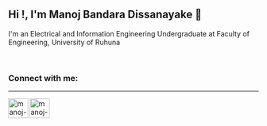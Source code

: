 ## Hi !, I'm Manoj Bandara Dissanayake 👋


 I'm an Electrical and Information Engineering Undergraduate at Faculty of Engineering, University of Ruhuna
 
<br />

### Connect with me:
---

<a href="mailto:manojdissanayake8888@gmail.com">
  <img align="left" alt="manoj-b-dissanayake_mail" src="https://www.vectorlogo.zone/logos/gmail/gmail-icon.svg" height="40" width="40" />
</a>

<a href="https://www.linkedin.com/in/manoj-dissanayake/">
  <img align="left" alt="manoj-b-dissanayake | LinkedIn" src="https://www.vectorlogo.zone/logos/linkedin/linkedin-icon.svg" height="40" width="40" />
</a>

<!--
**ManojBD/ManojBD** is a ✨ _special_ ✨ repository because its `README.md` (this file) appears on your GitHub profile.

Here are some ideas to get you started:

-->
